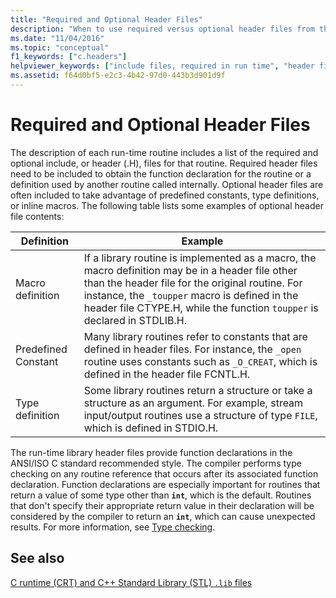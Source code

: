 ```yaml
---
title: "Required and Optional Header Files"
description: "When to use required versus optional header files from the Microsoft C runtime library."
ms.date: "11/04/2016"
ms.topic: "conceptual"
f1_keywords: ["c.headers"]
helpviewer_keywords: ["include files, required in run time", "header files, required in run time"]
ms.assetid: f64d0bf5-e2c3-4b42-97d0-443b3d901d9f
---
```

# Required and Optional Header Files

The description of each run-time routine includes a list of the required and optional include, or header (.H), files for that routine. Required header files need to be included to obtain the function declaration for the routine or a definition used by another routine called internally. Optional header files are often included to take advantage of predefined constants, type definitions, or inline macros. The following table lists some examples of optional header file contents:

|Definition|Example|
|----------------|-------------|
|Macro definition|If a library routine is implemented as a macro, the macro definition may be in a header file other than the header file for the original routine. For instance, the `_toupper` macro is defined in the header file CTYPE.H, while the function `toupper` is declared in STDLIB.H.|
|Predefined Constant|Many library routines refer to constants that are defined in header files. For instance, the `_open` routine uses constants such as `_O_CREAT`, which is defined in the header file FCNTL.H.|
|Type definition|Some library routines return a structure or take a structure as an argument. For example, stream input/output routines use a structure of type `FILE`, which is defined in STDIO.H.|

The run-time library header files provide function declarations in the ANSI/ISO C standard recommended style. The compiler performs type checking on any routine reference that occurs after its associated function declaration. Function declarations are especially important for routines that return a value of some type other than **`int`**, which is the default. Routines that don't specify their appropriate return value in their declaration will be considered by the compiler to return an **`int`**, which can cause unexpected results. For more information, see [Type checking](../c-runtime-library/type-checking-crt.md).

## See also

[C runtime (CRT) and C++ Standard Library (STL) `.lib` files](../c-runtime-library/crt-library-features.md)
